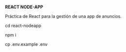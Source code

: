 **REACT NODE-APP**

Práctica de React para la gestión de una app de anuncios.

cd react-nodeapp

npm i

cp .env.example .env
